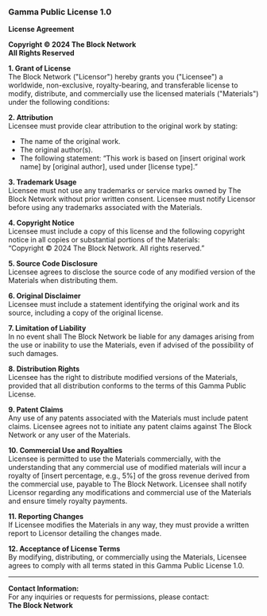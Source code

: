 ### **Gamma Public License 1.0**

**License Agreement**

**Copyright © 2024 The Block Network**  
**All Rights Reserved**

**1. Grant of License**  
The Block Network ("Licensor") hereby grants you ("Licensee") a worldwide, non-exclusive, royalty-bearing, and transferable license to modify, distribute, and commercially use the licensed materials ("Materials") under the following conditions:

**2. Attribution**  
Licensee must provide clear attribution to the original work by stating:  
- The name of the original work.  
- The original author(s).  
- The following statement: “This work is based on [insert original work name] by [original author], used under [license type].”

**3. Trademark Usage**  
Licensee must not use any trademarks or service marks owned by The Block Network without prior written consent. Licensee must notify Licensor before using any trademarks associated with the Materials.

**4. Copyright Notice**  
Licensee must include a copy of this license and the following copyright notice in all copies or substantial portions of the Materials:  
“Copyright © 2024 The Block Network. All rights reserved.”

**5. Source Code Disclosure**  
Licensee agrees to disclose the source code of any modified version of the Materials when distributing them.

**6. Original Disclaimer**  
Licensee must include a statement identifying the original work and its source, including a copy of the original license.

**7. Limitation of Liability**  
In no event shall The Block Network be liable for any damages arising from the use or inability to use the Materials, even if advised of the possibility of such damages.

**8. Distribution Rights**  
Licensee has the right to distribute modified versions of the Materials, provided that all distribution conforms to the terms of this Gamma Public License.

**9. Patent Claims**  
Any use of any patents associated with the Materials must include patent claims. Licensee agrees not to initiate any patent claims against The Block Network or any user of the Materials.

**10. Commercial Use and Royalties**  
Licensee is permitted to use the Materials commercially, with the understanding that any commercial use of modified materials will incur a royalty of [insert percentage, e.g., 5%] of the gross revenue derived from the commercial use, payable to The Block Network. Licensee shall notify Licensor regarding any modifications and commercial use of the Materials and ensure timely royalty payments.

**11. Reporting Changes**  
If Licensee modifies the Materials in any way, they must provide a written report to Licensor detailing the changes made.

**12. Acceptance of License Terms**  
By modifying, distributing, or commercially using the Materials, Licensee agrees to comply with all terms stated in this Gamma Public License 1.0.

---

**Contact Information:**  
For any inquiries or requests for permissions, please contact:  
**The Block Network**  
